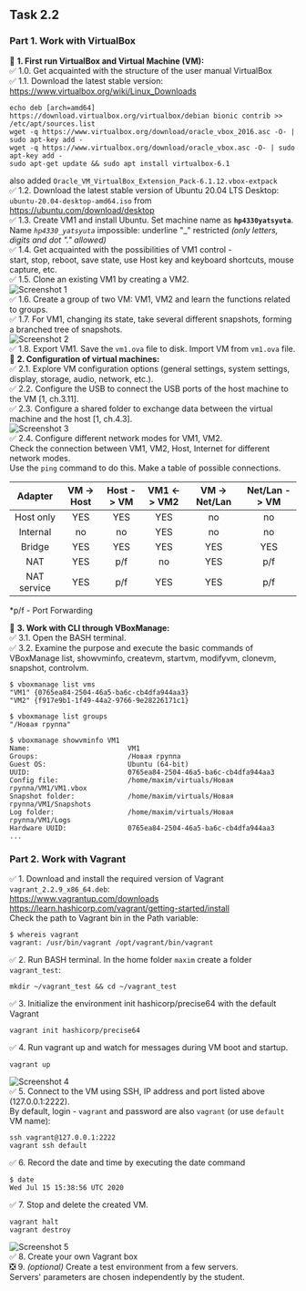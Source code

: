 ## Task 2.2
### Part 1. Work with VirtualBox
:black_square_button: **1. First run VirtualBox and Virtual Machine (VM):**  
:white_check_mark: 1.0. Get acquainted with the structure of the user manual VirtualBox  
:white_check_mark: 1.1. Download the latest stable version: https://www.virtualbox.org/wiki/Linux_Downloads  
```
echo deb [arch=amd64] https://download.virtualbox.org/virtualbox/debian bionic contrib >> /etc/apt/sources.list
wget -q https://www.virtualbox.org/download/oracle_vbox_2016.asc -O- | sudo apt-key add -
wget -q https://www.virtualbox.org/download/oracle_vbox.asc -O- | sudo apt-key add -
sudo apt-get update && sudo apt install virtualbox-6.1
```
also added `Oracle_VM_VirtualBox_Extension_Pack-6.1.12.vbox-extpack`  
:white_check_mark: 1.2. Download the latest stable version of Ubuntu 20.04 LTS Desktop:  
`ubuntu-20.04-desktop-amd64.iso` from https://ubuntu.com/download/desktop  
:white_check_mark: 1.3. Create VM1 and install Ubuntu. Set machine name as **`hp4330yatsyuta`**.  
Name *`hp4330_yatsyuta`* impossible: underline "_" restricted *(only letters, digits and dot "." allowed)*  
:white_check_mark: 1.4. Get acquainted with the possibilities of VM1 control -  
 start, stop, reboot, save state, use Host key and keyboard shortcuts, mouse capture, etc.  
:white_check_mark: 1.5. Clone an existing VM1 by creating a VM2.  
![Screenshot 1](https://github.com/nigth/DevOps_online_Kyiv_2020Q3Q4/blob/master/m2/task2.2/screenshots/scr1vbox.png "Screenshot 1")  
:white_check_mark: 1.6. Create a group of two VM: VM1, VM2 and learn the functions related to groups.  
:white_check_mark: 1.7. For VM1, changing its state, take several different snapshots, forming a branched
tree of snapshots.  
![Screenshot 2](https://github.com/nigth/DevOps_online_Kyiv_2020Q3Q4/blob/master/m2/task2.2/screenshots/scr2vbox.png "Screenshot 2")  
:white_check_mark: 1.8. Export VM1. Save the `vm1.ova` file to disk. Import VM from `vm1.ova` file.  
:black_square_button: **2. Configuration of virtual machines:**  
:white_check_mark: 2.1. Explore VM configuration options (general settings, system settings, display,
storage, audio, network, etc.).  
:white_check_mark: 2.2. Configure the USB to connect the USB ports of the host machine to the VM
[1, ch.3.11].  
:white_check_mark: 2.3. Configure a shared folder to exchange data between the virtual machine and
the host [1, ch.4.3].  
![Screenshot 3](https://github.com/nigth/DevOps_online_Kyiv_2020Q3Q4/blob/master/m2/task2.2/screenshots/scr3vbox.png "Screenshot 3")  
:white_check_mark: 2.4. Configure different network modes for VM1, VM2.  
Check the connection between VM1, VM2, Host, Internet for different network modes.  
Use the `ping` command to do this. Make a table of possible connections.  

| Adapter | VM -> Host | Host -> VM | VM1 <-> VM2 | VM -> Net/Lan | Net/Lan -> VM |
|:-------:|:----------:|:----------:|:-----------:|:-------------:|:-------------:|
|Host only| YES | YES| YES | no | no |
|Internal | no  | no | YES | no | no | 
|Bridge   | YES | YES | YES | YES | YES | 
|NAT      | YES | p/f | no | YES | p/f |
|NAT service| YES | p/f | YES | YES | p/f |
*p/f - Port Forwarding

:black_square_button: **3. Work with CLI through VBoxManage:**  
:white_check_mark: 3.1. Open the BASH terminal.  
:white_check_mark: 3.2. Examine the purpose and execute the basic commands of  
VBoxManage list, showvminfo, createvm, startvm, modifyvm, clonevm, snapshot, controlvm.  
```
$ vboxmanage list vms
"VM1" {0765ea84-2504-46a5-ba6c-cb4dfa944aa3}
"VM2" {f917e9b1-1f49-44a2-9766-9e28226171c1}

$ vboxmanage list groups
"/Новая группа"

$ vboxmanage showvminfo VM1
Name:                        VM1
Groups:                      /Новая группа
Guest OS:                    Ubuntu (64-bit)
UUID:                        0765ea84-2504-46a5-ba6c-cb4dfa944aa3
Config file:                 /home/maxim/virtuals/Новая группа/VM1/VM1.vbox
Snapshot folder:             /home/maxim/virtuals/Новая группа/VM1/Snapshots
Log folder:                  /home/maxim/virtuals/Новая группа/VM1/Logs
Hardware UUID:               0765ea84-2504-46a5-ba6c-cb4dfa944aa3
...

```
### Part 2. Work with Vagrant
:white_check_mark: 1. Download and install the required version of Vagrant `vagrant_2.2.9_x86_64.deb`:  
https://www.vagrantup.com/downloads  
https://learn.hashicorp.com/vagrant/getting-started/install  
Check the path to Vagrant bin in the Path variable:
```
$ whereis vagrant
vagrant: /usr/bin/vagrant /opt/vagrant/bin/vagrant
```
:white_check_mark: 2. Run BASH terminal. In the home folder `maxim` create a folder `vagrant_test`:
```
mkdir ~/vagrant_test && cd ~/vagrant_test
```
:white_check_mark: 3. Initialize the environment init hashicorp/precise64 with the default Vagrant  
```
vagrant init hashicorp/precise64
```
:white_check_mark: 4. Run vagrant up and watch for messages during VM boot and startup.  
```
vagrant up
```
![Screenshot 4](https://github.com/nigth/DevOps_online_Kyiv_2020Q3Q4/blob/master/m2/task2.2/screenshots/scr4vagrant.png "Screenshot 4")  
:white_check_mark: 5. Connect to the VM  using SSH, IP address and port listed above (127.0.0.1:2222).  
By default, login - `vagrant` and password are also `vagrant` (or use `default` VM name):  
```
ssh vagrant@127.0.0.1:2222
vagrant ssh default
```
:white_check_mark: 6. Record the date and time by executing the date command  
```
$ date
Wed Jul 15 15:38:56 UTC 2020
```
:white_check_mark: 7. Stop and delete the created VM.  
```
vagrant halt
vagrant destroy
```
![Screenshot 5](https://github.com/nigth/DevOps_online_Kyiv_2020Q3Q4/blob/master/m2/task2.2/screenshots/scr5vagrant.png "Screenshot 5")  
:white_check_mark: 8. Create your own Vagrant box  
:negative_squared_cross_mark: 9. *(optional)* Create a test environment from a few servers.  
Servers' parameters are chosen independently by the student.  

  

